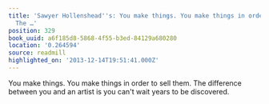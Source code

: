 ```yaml
---
title: 'Sawyer Hollenshead''s: You make things. You make things in order to sell them.
  The …'
position: 329
book_uuid: a6f185d8-5868-4f55-b3ed-84129a680280
location: '0.264594'
source: readmill
highlighted_on: '2013-12-14T19:51:41.000Z'
---
```


You make things. You make things in order to sell them. The difference between you and an artist is you can't wait years to be discovered.